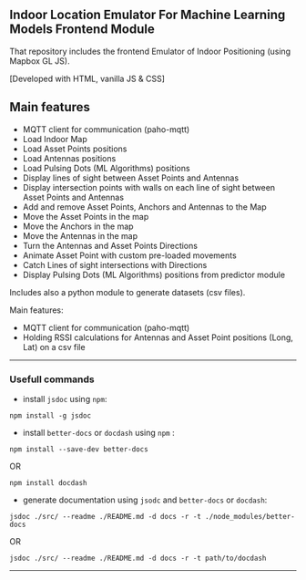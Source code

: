 ## Indoor Location Emulator For Machine Learning Models Frontend Module 

That repository includes the frontend Emulator of Indoor Positioning (using Mapbox GL JS).

[Developed with HTML, vanilla JS & CSS]

## Main features
- MQTT client for communication (paho-mqtt)
- Load Indoor Map
- Load Asset Points positions 
- Load Antennas positions 
- Load Pulsing Dots (ML Algorithms) positions
- Display lines of sight between Asset Points and Antennas
- Display intersection points with walls on each line of sight between Asset Points and Antennas
- Add and remove Asset Points, Anchors and Antennas to the Map
- Move the Asset Points in the map
- Move the Anchors in the map
- Move the Antennas in the map
- Turn the Antennas and Asset Points Directions
- Animate Asset Point with custom pre-loaded movements  
- Catch Lines of sight intersections with Directions
- Display Pulsing Dots (ML Algorithms) positions from predictor module

Includes also a python module to generate datasets (csv files).

Main features:
- MQTT client for communication (paho-mqtt)
- Holding RSSI calculations for Antennas and Asset Point positions (Long, Lat) on a csv file

---

### Usefull commands
- install ```jsdoc``` using ```npm```:
```
npm install -g jsdoc
```

- install ```better-docs``` or ```docdash``` using ```npm``` :
```
npm install --save-dev better-docs
```

OR

```
npm install docdash
```

- generate documentation using ```jsodc``` and ```better-docs``` or ```docdash```: 
```
jsdoc ./src/ --readme ./README.md -d docs -r -t ./node_modules/better-docs
```

OR

```
jsdoc ./src/ --readme ./README.md -d docs -r -t path/to/docdash
```
---